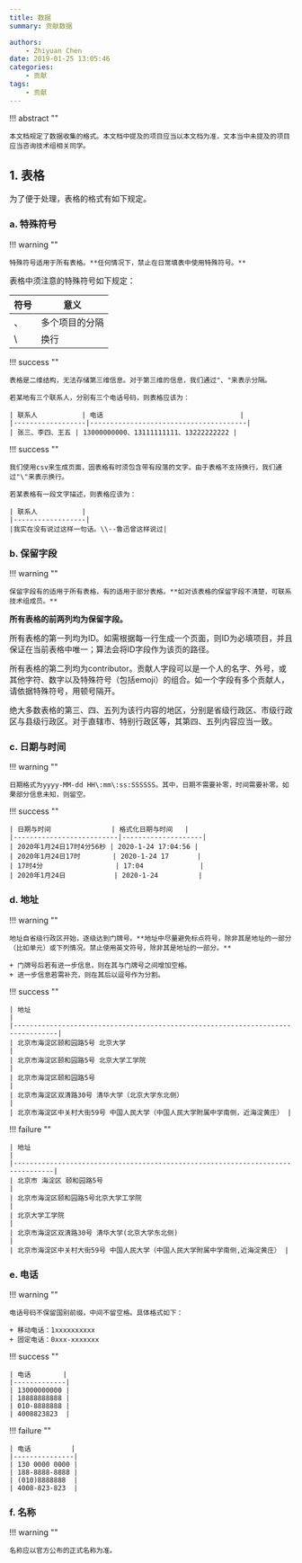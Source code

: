```yaml
---
title: 数据
summary: 贡献数据

authors:
    - Zhiyuan Chen
date: 2019-01-25 13:05:46
categories: 
    - 贡献
tags:
    - 贡献
---
```


!!! abstract ""

    本文档规定了数据收集的格式。本文档中提及的项目应当以本文档为准，文本当中未提及的项目应当咨询技术组相关同学。

## 1. 表格

为了便于处理，表格的格式有如下规定。

### a. 特殊符号

!!! warning ""

    特殊符号适用于所有表格。**任何情况下，禁止在日常填表中使用特殊符号。**

表格中须注意的特殊符号如下规定：

| 符号 | 意义           |
|------|----------------|
| 、   | 多个项目的分隔 |
| \\   | 换行           |

!!! success ""

    表格是二维结构，无法存储第三维信息。对于第三维的信息，我们通过"、"来表示分隔。
    
    若某地有三个联系人，分别有三个电话号码，则表格应该为：

    | 联系人           | 电话                                  |
    |------------------|---------------------------------------|
    | 张三、李四、王五 | 13000000000、13111111111、13222222222 |

!!! success ""

    我们使用csv来生成页面，固表格有时须包含带有段落的文字。由于表格不支持换行，我们通过"\"来表示换行。

    若某表格有一段文字描述，则表格应该为：

    | 联系人           |
    |------------------|
    |我实在没有说过这样一句话。\\--鲁迅曾这样说过|

### b. 保留字段

!!! warning ""

    保留字段有的适用于所有表格，有的适用于部分表格。**如对该表格的保留字段不清楚，可联系技术组成员。**

**所有表格的前两列均为保留字段。**

所有表格的第一列均为ID。如需根据每一行生成一个页面，则ID为必填项目，并且保证在当前表格中唯一；算法会将ID字段作为该页的路径。

所有表格的第二列均为contributor。贡献人字段可以是一个人的名字、外号，或其他字符、数字以及特殊符号（包括emoji）的组合。如一个字段有多个贡献人，请依据特殊符号，用顿号隔开。

绝大多数表格的第三、四、五列为该行内容的地区，分别是省级行政区、市级行政区与县级行政区。对于直辖市、特别行政区等，其第四、五列内容应当一致。

### c. 日期与时间

!!! warning ""

    日期格式为yyyy-MM-dd HH\:mm\:ss:SSSSSS。其中，日期不需要补零，时间需要补零。如果部分信息未知，则留空。

!!! success ""

    | 日期与时间               | 格式化日期与时间   |
    |--------------------------|--------------------|
    | 2020年1月24日17时4分56秒 | 2020-1-24 17:04:56 |
    | 2020年1月24日17时        | 2020-1-24 17       |
    | 17时4分                  | 17:04              |
    | 2020年1月24日            | 2020-1-24          |

### d. 地址

!!! warning ""

    地址自省级行政区开始，逐级达到门牌号。**地址中尽量避免标点符号，除非其是地址的一部分（比如单元）或下列情况。禁止使用英文符号，除非其是地址的一部分。**
    
    + 门牌号后若有进一步信息，则在其与门牌号之间增加空格。
    + 进一步信息若需补充，则在其后以逗号作为分割。

!!! success ""

    | 地址                                                                            |
    |---------------------------------------------------------------------------------|
    | 北京市海淀区颐和园路5号 北京大学                                                |
    | 北京市海淀区颐和园路5号 北京大学工学院                                          |
    | 北京市海淀区颐和园路5号                                                         |
    | 北京市海淀区双清路30号 清华大学（北京大学东北侧）                               |
    | 北京市海淀区中关村大街59号 中国人民大学（中国人民大学附属中学南侧，近海淀黄庄） |

!!! failure ""

    | 地址                                                                           |
    |--------------------------------------------------------------------------------|
    | 北京市 海淀区 颐和园路5号                                                      |
    | 北京市海淀区颐和园路5号北京大学工学院                                          |
    | 北京大学工学院                                                                 |
    | 北京市海淀区双清路30号 清华大学(北京大学东北侧)                                |
    | 北京市海淀区中关村大街59号 中国人民大学（中国人民大学附属中学南侧,近海淀黄庄） |

### e. 电话

!!! warning ""

    电话号码不保留国别前缀，中间不留空格。具体格式如下：
    
    + 移动电话：1xxxxxxxxxx
    + 固定电话：0xxx-xxxxxxx

!!! success ""

    | 电话        |
    |-------------|
    | 13000000000 |
    | 18888888888 |
    | 010-8888888 |
    | 4008823823  |

!!! failure ""

    | 电话          |
    |---------------|
    | 130 0000 0000 |
    | 188-8888-8888 |
    | (010)8888888  |
    | 4008-823-823  |

### f. 名称

!!! warning ""

    名称应以官方公布的正式名称为准。
